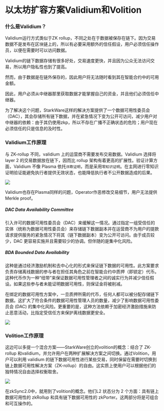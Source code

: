 # 以太坊扩容方案Validium和**Volition**

### 什么是Validium？

Validium运行方式类似于ZK rollup，不同之处在于数据被保存在链下。因为交易数据不是发布在区块链上的，所以有必要采用额外的信任假设，用户必须信任操作员，以便在需要时可以访问数据。

Validium的链下数据存储有很多好处，交易速度更快，并且因为公众无法访问交易，所以用户隐私性也到了提高。

然而，由于数据是在链外保存的，因此用户将无法随时看到其在智能合约中的可用金额。

因此，用户必须从中继器那里获取数据才能掌握自己的资金，并且他们必须信任中继器。

为了解决这个问题，StarkWare这样的解决方案提供了一个数据可用性委员会（DAC），其会存储所有链下数据，并在紧急情况下变为公开可访问，减少用户对中继器的依赖：由于其仍使用zkp，所以不存在广播不正确状态的危险；用户现在必须信任的只是信息的及时性。

### Validium工作原理

与 ZK-rollup 不同，validium 上的运营商不需要发布交易数据。Validium 选择将 layer 2 的交易数据放在链下，因而比 rollup 架构有着更高的扩展性。验证计算方面，Validium 不像 Plasma 依托`诈欺证明`，而是采用`零知识证明`。在主网进行零知识证明验证能避免执行者提供无效状态，也能降低执行者不公开数据造成的后果。

![](D:\Learn\web3\note\深入学习\img\9825bc315c6034a8a9f2b02f88a96c5f08237655.webp)

Validium也存在Plasma同样的问题，Operator作恶修改交易细节，用户无法提供Merkle proof。

##### DAC  **Data Availability Committee**

引入许可的数据可用性委员会（DAC）来缓解这一情况。通过指定一组受信任的实体（统称为数据可用性委员会）来存储链下数据副本并在运营商不为用户的提款请求提供服务的紧急情况下将其（链下数据副本）变为公开可访问。由于成员较少，DAC 更容易实施并且需要较少的协调。但伴随的是集中化风险。

##### BDA  **Bounded Data Availability**

这种是通过经济激励机制和去中心化的形式来保证链下数据的可用性。此方案要求负责存储离线数据的参与者在担任其角色之前在智能合约中质押（即锁定）代币。这种代币作为一种“纽带”来保证数据可用性管理者之间的诚实行为并减少信任假设。如果这些参与者未能证明数据可用性，则保证金将被削减。

在绑定的数据可用性方案中，一旦质押所需的代币，任何人都可以被分配存储链下数据。这扩大了符合条件的数据可用性管理人员的数量，减少了影响数据可用性委员会 (DAC) 的集中化风险。更重要的是，这种方法依赖于加密经济激励措施来防止恶意活动，比指定受信任方来保护离线数据更安全。

![](D:\Learn\web3\note\深入学习\img\c995d143ad4bd1134bdac77d111581044afb05aa.webp)

### **Volition**工作原理

这边可以多提一个混合方案——StarkWare创立的volition的概念：结合了 ZK-rollup 和validium，并允许用户在两种扩展解决方案之间切换。通过Volition，用户可以利用 validium 的链下数据可用性进行某些交易，同时保留在需要时切换到链上数据可用性解决方案（ZK-rollup）的自由。这实质上使用户可以根据他们的独特情况自由选择权衡取舍。

![](D:\Learn\web3\note\深入学习\img\faf2b2119313b07ec9ab9075456db42896dd8cfa.webp)

在zkSync2.0中，就用到了volition的概念。他们L2 状态分为 2 个方面：具有链上数据可用性的 zkRollup 和具有链下数据可用性的 zkPorter。这两部分将是可组合和可互操作的。
